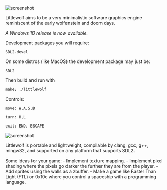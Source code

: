 ![screenshot](scrots/logo.PNG)

Littlewolf aims to be a very minimalistic software graphics
engine reminiscent of the early wolfenstein and doom days.

*A Windows 10 release is now available.*

Development packages you will require:

    SDL2-devel

On some distros (like MacOS) the development package may just be:

    SDL2

Then build and run with
    
    make; ./littlewolf
    
Controls:

    move: W,A,S,D

    turn: H,L

    exit: END, ESCAPE

![screenshot](scrots/2017-12-12-012113_500x500_scrot.png)

Littlewolf is portable and lightweight, compilable by clang, gcc, g++, mingw32,
and supported on any platform that supports SDL2.

Some ideas for your game:
    - Implement texture mapping.
    - Implement pixel shading where the pixels go darker the further they are from the player.
    - Add sprites using the walls as a zbuffer.
    - Make a game like Faster Than Light (FTL) or 0x10c where you control a spaceship with a programming language.
